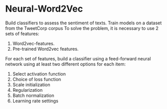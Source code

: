# Neural-Word2Vec

Build classifiers to assess the sentiment of texts. Train models on a dataset from the TweetCorp corpus
To solve the problem, it is necessary to use 2 sets of features:
  1. Word2vec-features.
  2. Pre-trained Word2vec features.
  
For each set of features, build a classifier using a feed-forward neural network using at least two different options for each item:
  1. Select activation function
  2. Choice of loss function
  3. Scale initialization
  4. Regularization
  5. Batch normalization
  6. Learning rate settings
